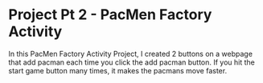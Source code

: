 # Project Pt 2 - PacMen Factory Activity
In this PacMen Factory Activity Project, I created 2 buttons on a webpage that add pacman each time you click the add pacman button. If you hit the start game button many times, it makes the pacmans move faster. 